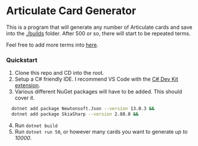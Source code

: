 # Articulate Card Generator
This is a program that will generate any number of Articulate cards and save into the [./builds](./builds/) folder. After 500 or so, there will start to be repeated terms.

Feel free to add more terms into [here](./src/data/articulate-data.json).

### Quickstart

1. Clone this repo and CD into the root. 
2. Setup a C# friendly IDE. I recommend VS Code with the [C# Dev Kit extension](https://marketplace.visualstudio.com/items?itemName=ms-dotnettools.csdevkit).
3. Various different NuGet packages will have to be added. This should cover it.
```bash
  dotnet add package Newtonsoft.Json --version 13.0.3 &&
  dotnet add package SkiaSharp --version 2.88.8 && 
```
4. Run `dotnet build`
5. Run `dotnet run 50`, or however many cards you want to generate *up to 10000*.
